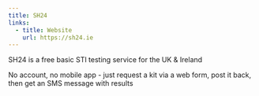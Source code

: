 ```yaml
---
title: SH24
links:
  - title: Website
    url: https://sh24.ie
---
```

SH24 is a free basic STI testing service for the UK & Ireland

No account, no mobile app - just request a kit via a web form, post it back, then get an SMS message with results